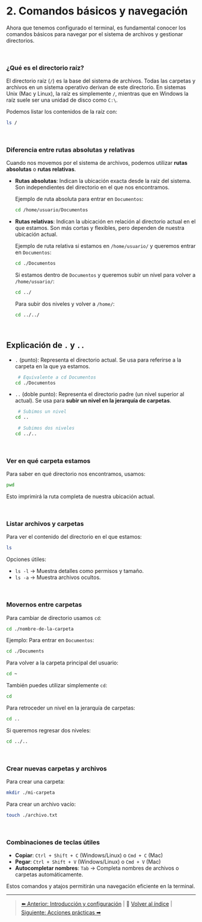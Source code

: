 # 2. Comandos básicos y navegación

Ahora que tenemos configurado el terminal, es fundamental conocer los comandos básicos para navegar por el sistema de archivos y gestionar directorios.

<br>

### ¿Qué es el directorio raíz?

El directorio raíz (`/`) es la base del sistema de archivos. Todas las carpetas y archivos en un sistema operativo derivan de este directorio. En sistemas Unix (Mac y Linux), la raíz es simplemente `/`, mientras que en Windows la raíz suele ser una unidad de disco como `C:\`.

Podemos listar los contenidos de la raíz con:

```bash
ls /
```

<br>

### Diferencia entre rutas absolutas y relativas

Cuando nos movemos por el sistema de archivos, podemos utilizar **rutas absolutas** o **rutas relativas**.

-   **Rutas absolutas**: Indican la ubicación exacta desde la raíz del sistema. Son independientes del directorio en el que nos encontramos.

    Ejemplo de ruta absoluta para entrar en `Documentos`:

    ```bash
    cd /home/usuario/Documentos
    ```

-   **Rutas relativas**: Indican la ubicación en relación al directorio actual en el que estamos. Son más cortas y flexibles, pero dependen de nuestra ubicación actual.

    Ejemplo de ruta relativa si estamos en `/home/usuario/` y queremos entrar en `Documentos`:

    ```bash
    cd ./Documentos
    ```

    Si estamos dentro de `Documentos` y queremos subir un nivel para volver a `/home/usuario/`:

    ```bash
    cd ../
    ```

    Para subir dos niveles y volver a `/home/`:

    ```bash
    cd ../../
    ```

<br>

## Explicación de `.` y `..`

-   `.` (punto): Representa el directorio actual. Se usa para referirse a la carpeta en la que ya estamos.

    ```bash
     # Equivalente a cd Documentos
    cd ./Documentos
    ```

-   `..` (doble punto): Representa el directorio padre (un nivel superior al actual). Se usa para **subir un nivel en la jerarquía de carpetas**.

    ```bash
     # Subimos un nivel
    cd ..
    ```

    ```bash
     # Subimos dos niveles
    cd ../..
    ```

<br>

### Ver en qué carpeta estamos

Para saber en qué directorio nos encontramos, usamos:

```bash
pwd
```

Esto imprimirá la ruta completa de nuestra ubicación actual.

<br>

### Listar archivos y carpetas

Para ver el contenido del directorio en el que estamos:

```bash
ls
```

Opciones útiles:

-   `ls -l` → Muestra detalles como permisos y tamaño.
-   `ls -a` → Muestra archivos ocultos.

<br>

### Movernos entre carpetas

Para cambiar de directorio usamos `cd`:

```bash
cd ./nombre-de-la-carpeta
```

Ejemplo: Para entrar en `Documentos`:

```bash
cd ./Documents
```

Para volver a la carpeta principal del usuario:

```bash
cd ~
```

También puedes utilizar simplemente `cd`:

```bash
cd
```

Para retroceder un nivel en la jerarquía de carpetas:

```bash
cd ..
```

Si queremos regresar dos niveles:

```bash
cd ../..
```

<br>

### Crear nuevas carpetas y archivos

Para crear una carpeta:

```bash
mkdir ./mi-carpeta
```

Para crear un archivo vacío:

```bash
touch ./archivo.txt
```

<br>

### Combinaciones de teclas útiles

-   **Copiar**: `Ctrl + Shift + C` (Windows/Linux) o `Cmd + C` (Mac)
-   **Pegar**: `Ctrl + Shift + V` (Windows/Linux) o `Cmd + V` (Mac)
-   **Autocompletar nombres**: `Tab` → Completa nombres de archivos o carpetas automáticamente.

Estos comandos y atajos permitirán una navegación eficiente en la terminal.

---
> [⬅️ Anterior: Introducción y configuración](01_introduccion_y_configuracion.md) | 📂 [Volver al índice](../README.md) | [Siguiente: Acciones prácticas ➡](03_acciones_practicas.md)
